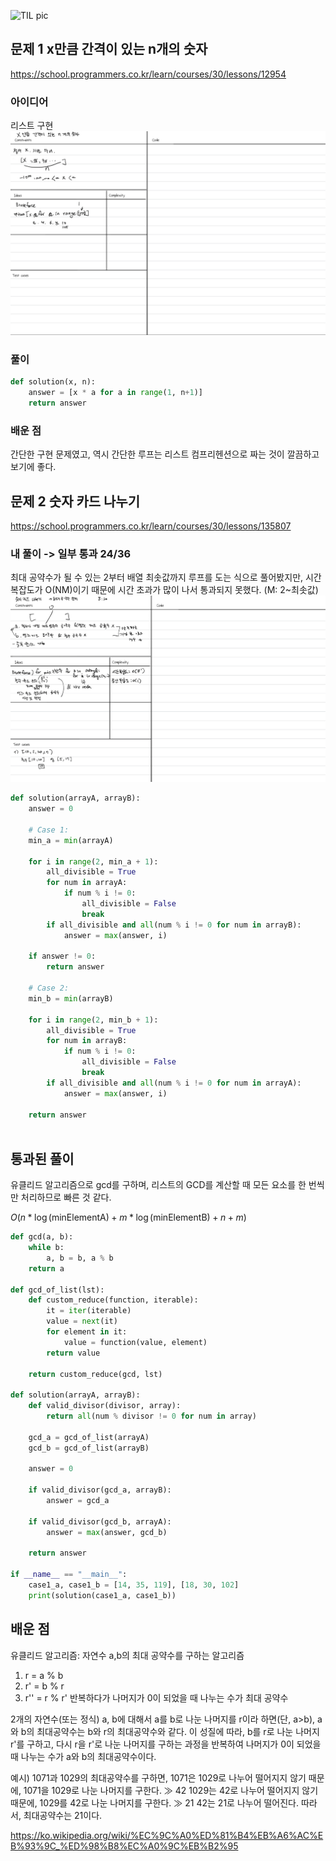 ![TIL pic](../기본형2_python.png)

## 문제 1 x만큼 간격이 있는 n개의 숫자
https://school.programmers.co.kr/learn/courses/30/lessons/12954

### 아이디어
리스트 구현
![problem1](n_numbers_w_x_intervals.jpg)

### 풀이
```python
def solution(x, n):
    answer = [x * a for a in range(1, n+1)]
    return answer
```

### 배운 점
간단한 구현 문제였고, 역시 간단한 루프는 리스트 컴프리헨션으로 짜는 것이 깔끔하고 보기에 좋다.


## 문제 2 숫자 카드 나누기
https://school.programmers.co.kr/learn/courses/30/lessons/135807

### 내 풀이 -> 일부 통과 24/36
최대 공약수가 될 수 있는 2부터 배열 최솟값까지 루프를 도는 식으로 풀어봤지만, 시간 복잡도가 O(NM)이기 때문에 시간 초과가 많이 나서 통과되지 못했다. (M: 2~최솟값)
![problem2](divide_cards.jpeg)

```python
def solution(arrayA, arrayB):
    answer = 0
    
    # Case 1:
    min_a = min(arrayA)
    
    for i in range(2, min_a + 1):
        all_divisible = True
        for num in arrayA:
            if num % i != 0:
                all_divisible = False
                break
        if all_divisible and all(num % i != 0 for num in arrayB):
            answer = max(answer, i)
    
    if answer != 0:
        return answer
    
    # Case 2:
    min_b = min(arrayB)
    
    for i in range(2, min_b + 1):
        all_divisible = True
        for num in arrayB:
            if num % i != 0:
                all_divisible = False
                break
        if all_divisible and all(num % i != 0 for num in arrayA):
            answer = max(answer, i)
    
    return answer



```

## 통과된 풀이
유클리드 알고리즘으로 gcd를 구하며, 리스트의 GCD를 계산할 때 모든 요소를 한 번씩만 처리하므로 빠른 것 같다.

$O(n * \log(\text{minElementA}) + m * \log(\text{minElementB}) + n + m)$

```python
def gcd(a, b):
    while b:
        a, b = b, a % b
    return a

def gcd_of_list(lst):
    def custom_reduce(function, iterable):
        it = iter(iterable)
        value = next(it)
        for element in it:
            value = function(value, element)
        return value

    return custom_reduce(gcd, lst)

def solution(arrayA, arrayB):
    def valid_divisor(divisor, array):
        return all(num % divisor != 0 for num in array)

    gcd_a = gcd_of_list(arrayA)
    gcd_b = gcd_of_list(arrayB)

    answer = 0

    if valid_divisor(gcd_a, arrayB):
        answer = gcd_a

    if valid_divisor(gcd_b, arrayA):
        answer = max(answer, gcd_b)

    return answer

if __name__ == "__main__":
    case1_a, case1_b = [14, 35, 119], [18, 30, 102]
    print(solution(case1_a, case1_b))

```

## 배운 점
유클리드 알고리즘:
자연수 a,b의 최대 공약수를 구하는 알고리즘
1. r = a % b
2. r' = b % r
3. r'' = r % r' 반복하다가 나머지가 0이 되었을 때 나누는 수가 최대 공약수

2개의 자연수(또는 정식) a, b에 대해서 a를 b로 나눈 나머지를 r이라 하면(단, a>b), a와 b의 최대공약수는 b와 r의 최대공약수와 같다. 이 성질에 따라, b를 r로 나눈 나머지 r'를 구하고, 다시 r을 r'로 나눈 나머지를 구하는 과정을 반복하여 나머지가 0이 되었을 때 나누는 수가 a와 b의 최대공약수이다.

예시)
1071과 1029의 최대공약수를 구하면,
1071은 1029로 나누어 떨어지지 않기 때문에, 1071을 1029로 나눈 나머지를 구한다. ≫ 42
1029는 42로 나누어 떨어지지 않기 때문에, 1029를 42로 나눈 나머지를 구한다. ≫ 21
42는 21로 나누어 떨어진다.
따라서, 최대공약수는 21이다.

https://ko.wikipedia.org/wiki/%EC%9C%A0%ED%81%B4%EB%A6%AC%EB%93%9C_%ED%98%B8%EC%A0%9C%EB%B2%95
